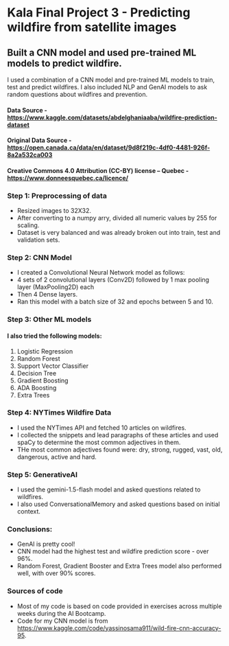 # Kala Final Project 3 - Predicting wildfire from satellite images

## Built a CNN model and used pre-trained ML models to predict wildfire.
I used a combination of a CNN model and pre-trained ML models to train, test and predict wildfires. I also included NLP and GenAI models to ask random questions about wildfires and prevention.

#### Data Source - https://www.kaggle.com/datasets/abdelghaniaaba/wildfire-prediction-dataset
#### Original Data Source - https://open.canada.ca/data/en/dataset/9d8f219c-4df0-4481-926f-8a2a532ca003
#### Creative Commons 4.0 Attribution (CC-BY) license – Quebec - https://www.donneesquebec.ca/licence/

### Step 1: Preprocessing of data
* Resized images to 32X32.
* After converting to a numpy arry, divided all numeric values by 255 for scaling.
* Dataset is very balanced and was already broken out into train, test and validation sets.

### Step 2: CNN Model
* I created a Convolutional Neural Network model as follows:
* 4 sets of 2 convolutional layers (Conv2D) followed by 1 max pooling layer (MaxPooling2D) each
* Then 4 Dense layers.
* Ran this model with a batch size of 32 and epochs between 5 and 10.

### Step 3: Other ML models
#### I also tried the following models:
1. Logistic Regression
1. Random Forest
1. Support Vector Classifier
1. Decision Tree
1. Gradient Boosting
1. ADA Boosting
1. Extra Trees

### Step 4: NYTimes Wildfire Data
* I used the NYTimes API and fetched 10 articles on wildfires.
* I collected the snippets and lead paragraphs of these articles and used spaCy to determine the most common adjectives in them.
* THe most common adjectives found were: dry, strong, rugged, vast, old, dangerous, active and hard.

### Step 5: GenerativeAI
* I used the gemini-1.5-flash model and asked questions related to wildfires.
* I also used ConversationalMemory and asked questions based on initial context.

### Conclusions:
* GenAI is pretty cool!
* CNN model had the highest test and wildfire prediction score - over 96%.
* Random Forest, Gradient Booster and Extra Trees model also performed well, with over 90% scores.

### Sources of code
* Most of my code is based on code provided in exercises across multiple weeks during the AI Bootcamp.
* Code for my CNN model is from https://www.kaggle.com/code/yassinosama911/wild-fire-cnn-accuracy-95.